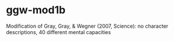 # ggw-mod1b
Modification of Gray, Gray, & Wegner (2007, Science): no character descriptions, 40 different mental capacities